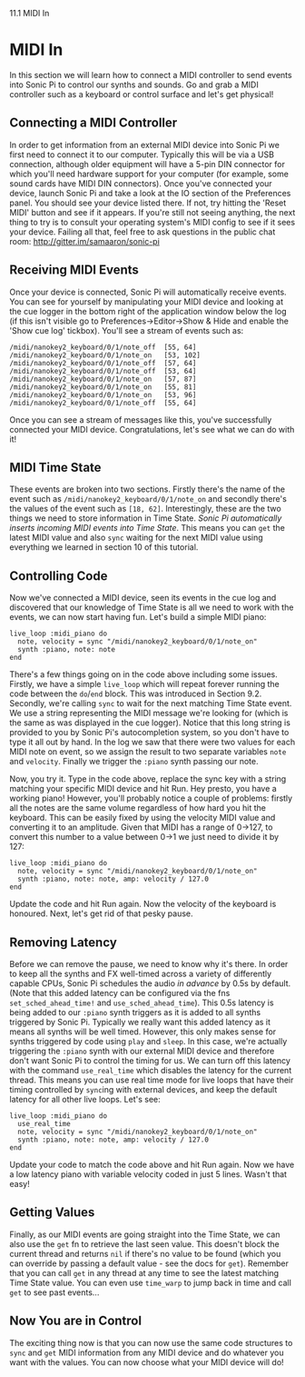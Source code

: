 11.1 MIDI In

# MIDI In

In this section we will learn how to connect a MIDI controller to send
events into Sonic Pi to control our synths and sounds. Go and grab a
MIDI controller such as a keyboard or control surface and let's get
physical!


## Connecting a MIDI Controller

In order to get information from an external MIDI device into Sonic Pi
we first need to connect it to our computer. Typically this will be via
a USB connection, although older equipment will have a 5-pin DIN
connector for which you'll need hardware support for your computer (for
example, some sound cards have MIDI DIN connectors). Once you've
connected your device, launch Sonic Pi and take a look at the IO section
of the Preferences panel. You should see your device listed there. If
not, try hitting the 'Reset MIDI' button and see if it appears. If
you're still not seeing anything, the next thing to try is to consult
your operating system's MIDI config to see if it sees your
device. Failing all that, feel free to ask questions in the public chat
room: http://gitter.im/samaaron/sonic-pi

## Receiving MIDI Events

Once your device is connected, Sonic Pi will automatically receive
events. You can see for yourself by manipulating your MIDI device and
looking at the cue logger in the bottom right of the application window
below the log (if this isn't visible go to Preferences->Editor->Show &
Hide and enable the 'Show cue log' tickbox). You'll see a stream of
events such as:

```
/midi/nanokey2_keyboard/0/1/note_off  [55, 64]
/midi/nanokey2_keyboard/0/1/note_on   [53, 102]
/midi/nanokey2_keyboard/0/1/note_off  [57, 64]
/midi/nanokey2_keyboard/0/1/note_off  [53, 64]
/midi/nanokey2_keyboard/0/1/note_on   [57, 87]
/midi/nanokey2_keyboard/0/1/note_on   [55, 81]
/midi/nanokey2_keyboard/0/1/note_on   [53, 96]
/midi/nanokey2_keyboard/0/1/note_off  [55, 64]
```

Once you can see a stream of messages like this, you've successfully
connected your MIDI device. Congratulations, let's see what we can do
with it!

## MIDI Time State

These events are broken into two sections. Firstly there's the name of
the event such as `/midi/nanokey2_keyboard/0/1/note_on` and secondly
there's the values of the event such as `[18, 62]`. Interestingly, these
are the two things we need to store information in Time State. *Sonic Pi
automatically inserts incoming MIDI events into Time State*. This means
you can `get` the latest MIDI value and also `sync` waiting for the next
MIDI value using everything we learned in section 10 of this tutorial.

## Controlling Code

Now we've connected a MIDI device, seen its events in the cue log and
discovered that our knowledge of Time State is all we need to work with
the events, we can now start having fun. Let's build a simple MIDI
piano:

```
live_loop :midi_piano do
  note, velocity = sync "/midi/nanokey2_keyboard/0/1/note_on"
  synth :piano, note: note
end
```

There's a few things going on in the code above including some
issues. Firstly, we have a simple `live_loop` which will repeat forever
running the code between the `do`/`end` block. This was introduced in
Section 9.2. Secondly, we're calling `sync` to wait for the next
matching Time State event. We use a string representing the MIDI message
we're looking for (which is the same as was displayed in the cue
logger). Notice that this long string is provided to you by Sonic Pi's
autocompletion system, so you don't have to type it all out by hand. In
the log we saw that there were two values for each MIDI note on event,
so we assign the result to two separate variables `note` and
`velocity`. Finally we trigger the `:piano` synth passing our note.

Now, you try it. Type in the code above, replace the sync key with a
string matching your specific MIDI device and hit Run. Hey presto, you
have a working piano! However, you'll probably notice a couple of
problems: firstly all the notes are the same volume regardless of how
hard you hit the keyboard. This can be easily fixed by using the
velocity MIDI value and converting it to an amplitude. Given that MIDI
has a range of 0->127, to convert this number to a value between 0->1 we
just need to divide it by 127:

```
live_loop :midi_piano do
  note, velocity = sync "/midi/nanokey2_keyboard/0/1/note_on"
  synth :piano, note: note, amp: velocity / 127.0
end
```

Update the code and hit Run again. Now the velocity of the keyboard is
honoured. Next, let's get rid of that pesky pause.

## Removing Latency

Before we can remove the pause, we need to know why it's there. In order
to keep all the synths and FX well-timed across a variety of differently
capable CPUs, Sonic Pi schedules the audio *in advance* by 0.5s by
default. (Note that this added latency can be configured via the fns
`set_sched_ahead_time!` and `use_sched_ahead_time`). This 0.5s latency
is being added to our `:piano` synth triggers as it is added to all
synths triggered by Sonic Pi. Typically we really want this added
latency as it means all synths will be well timed. However, this only
makes sense for synths triggered by code using `play` and `sleep`. In
this case, we're actually triggering the `:piano` synth with our
external MIDI device and therefore don't want Sonic Pi to control the
timing for us. We can turn off this latency with the command
`use_real_time` which disables the latency for the current thread. This
means you can use real time mode for live loops that have their timing
controlled by `sync`ing with external devices, and keep the default
latency for all other live loops. Let's see:

```
live_loop :midi_piano do
  use_real_time
  note, velocity = sync "/midi/nanokey2_keyboard/0/1/note_on"
  synth :piano, note: note, amp: velocity / 127.0
end
```

Update your code to match the code above and hit Run again. Now we have
a low latency piano with variable velocity coded in just 5 lines. Wasn't
that easy!

## Getting Values

Finally, as our MIDI events are going straight into the Time State, we
can also use the `get` fn to retrieve the last seen value. This doesn't
block the current thread and returns `nil` if there's no value to be
found (which you can override by passing a default value - see the docs
for `get`). Remember that you can call `get` in any thread at any time
to see the latest matching Time State value. You can even use
`time_warp` to jump back in time and call `get` to see past events...


## Now You are in Control

The exciting thing now is that you can now use the same code structures
to `sync` and `get` MIDI information from any MIDI device and do whatever you
want with the values. You can now choose what your MIDI device will do!
